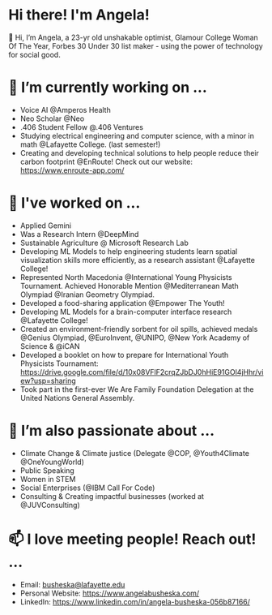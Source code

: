 # Hi there! I'm Angela!

👋 Hi, I’m Angela, a 23-yr old unshakable optimist, Glamour College Woman Of The Year, Forbes 30 Under 30 list maker - using the power of technology for social good. 

# 🌱 I’m currently working on ...
- Voice AI @Amperos Health
- Neo Scholar @Neo
- .406 Student Fellow @.406 Ventures
- Studying electrical engineering and computer science, with a minor in math @Lafayette College. (last semester!)
- Creating and developing technical solutions to help people reduce their carbon footprint @EnRoute! Check out our website: https://www.enroute-app.com/ 

# 👀 I've worked on ...
- Applied Gemini
- Was a Research Intern @DeepMind
- Sustainable Agriculture @ Microsoft Research Lab
- Developing ML Models to help engineering students learn spatial visualization skills more efficiently, as a research assistant @Lafayette College! 
- Represented North Macedonia @International Young Physicists Tournament. Achieved Honorable Mention @Mediterranean Math Olympiad @Iranian Geometry Olympiad.
- Developed a food-sharing application @Empower The Youth!
- Developing ML Models for a brain-computer interface research  @Lafayette College! 
- Created an environment-friendly sorbent for oil spills, achieved medals @Genius Olympiad, @EuroInvent, @UNIPO, @New York Academy of Science & @iCAN
- Developed a booklet on how to prepare for International Youth Physicists Tournament: https://drive.google.com/file/d/10x08VFlF2crqZJbDJ0hHiE91GOl4jHhr/view?usp=sharing
- Took part in the first-ever We Are Family Foundation Delegation at the United Nations General Assembly. 
 
# 💞️ I’m also passionate about ...
- Climate Change & Climate justice (Delegate @COP, @Youth4Climate @OneYoungWorld)
- Public Speaking 
- Women in STEM
- Social Enterprises (@IBM Call For Code)
- Consulting & Creating impactful businesses (worked at @JUVConsulting)

# 📫 I love meeting people! Reach out! ...
- Email: busheska@lafayette.edu 
- Personal Website: https://www.angelabusheska.com/
- LinkedIn: https://www.linkedin.com/in/angela-busheska-056b87166/

<!---
Angelaangie-ai/Angelaangie-ai is a ✨ special ✨ repository because its `README.md` (this file) appears on your GitHub profile.
You can click the Preview link to take a look at your changes.
--->
